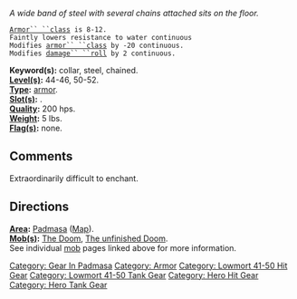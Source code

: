*A wide band of steel with several chains attached sits on the floor.*

[`Armor`` ``class`](Armor_Values "wikilink")` is 8-12.`  
`Faintly lowers resistance to water continuous`  
`Modifies `[`armor`` ``class`](Armor_Class "wikilink")` by -20 continuous.`  
`Modifies `[`damage`` ``roll`](Damage_Roll "wikilink")` by 2 continuous.`

**Keyword(s):** collar, steel, chained.  
**[Level(s)](Object_Level "wikilink"):** 44-46, 50-52.  
**[Type](:Category:_Object_Types "wikilink"):**
[armor](:Category:_Armor "wikilink").  
**[Slot(s)](Object_Slots "wikilink"):** <worn about waist>.  
**[Quality](Object_Quality "wikilink"):** 200 hps.  
**[Weight](Object_Weight "wikilink"):** 5 lbs.  
**[Flag(s)](:Category:_Object_Flags "wikilink"):** none.  

## Comments

Extraordinarily difficult to enchant.

## Directions

**[Area](:Category:_Areas "wikilink"):**
[Padmasa](:Category:_Padmasa "wikilink")
([Map](Padmasa_Map "wikilink")).  
**[Mob(s)](:Category:_Mobs "wikilink"):** [The Doom](Doom "wikilink"),
[The unfinished Doom](Unfinished_Doom "wikilink").  
See individual [mob](:Category:_Mobs "wikilink") pages linked above for
more information.  

[Category: Gear In Padmasa](Category:_Gear_In_Padmasa "wikilink")
[Category: Armor](Category:_Armor "wikilink") [Category: Lowmort 41-50
Hit Gear](Category:_Lowmort_41-50_Hit_Gear "wikilink") [Category:
Lowmort 41-50 Tank Gear](Category:_Lowmort_41-50_Tank_Gear "wikilink")
[Category: Hero Hit Gear](Category:_Hero_Hit_Gear "wikilink") [Category:
Hero Tank Gear](Category:_Hero_Tank_Gear "wikilink")
